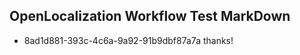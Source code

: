 ## OpenLocalization Workflow Test MarkDown
* 8ad1d881-393c-4c6a-9a92-91b9dbf87a7a 
thanks!<!--HONumber=Mar16_HO2-->
